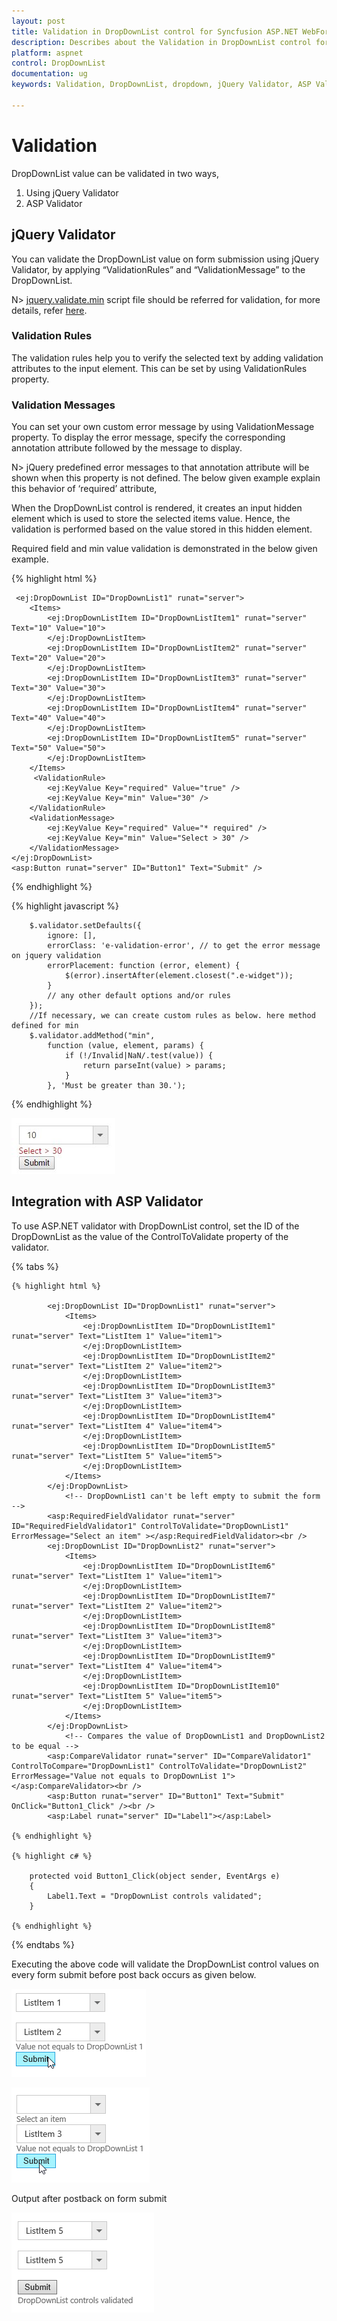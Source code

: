 ```yaml
---
layout: post
title: Validation in DropDownList control for Syncfusion ASP.NET WebForm
description: Describes about the Validation in DropDownList control for Syncfusion ASP.NET WebForm
platform: aspnet
control: DropDownList
documentation: ug
keywords: Validation, DropDownList, dropdown, jQuery Validator, ASP Validator

---
```


# Validation

DropDownList value can be validated in two ways,
1. Using jQuery Validator
2. ASP Validator

## jQuery Validator
 
You can validate the DropDownList value on form submission using jQuery Validator, by applying “ValidationRules” and “ValidationMessage” to the DropDownList. 

N> [jquery.validate.min](http://cdn.syncfusion.com/js/assets/external/jquery.validate.min.js) script file should be referred for validation, for more details, refer [here](http://jqueryvalidation.org/documentation).

### Validation Rules

The validation rules help you to verify the selected text by adding validation attributes to the input element. This can be set by using ValidationRules property.

### Validation Messages 

You can set your own custom error message by using ValidationMessage property. To display the error message, specify the corresponding annotation attribute followed by the message to display.

N> jQuery predefined error messages to that annotation attribute will be shown when this property is not defined. The below given example explain this behavior of ‘required’ attribute,

When the DropDownList control is rendered, it creates an input hidden element which is used to store the selected items value. Hence, the validation is performed based on the value stored in this hidden element.

Required field and min value validation is demonstrated in the below given example.

{% highlight html %}

     <ej:DropDownList ID="DropDownList1" runat="server">
        <Items>
            <ej:DropDownListItem ID="DropDownListItem1" runat="server" Text="10" Value="10">
            </ej:DropDownListItem>
            <ej:DropDownListItem ID="DropDownListItem2" runat="server" Text="20" Value="20">
            </ej:DropDownListItem>
            <ej:DropDownListItem ID="DropDownListItem3" runat="server" Text="30" Value="30">
            </ej:DropDownListItem>
            <ej:DropDownListItem ID="DropDownListItem4" runat="server" Text="40" Value="40">
            </ej:DropDownListItem>
            <ej:DropDownListItem ID="DropDownListItem5" runat="server" Text="50" Value="50">
            </ej:DropDownListItem>
        </Items>
         <ValidationRule>
            <ej:KeyValue Key="required" Value="true" />
            <ej:KeyValue Key="min" Value="30" />
        </ValidationRule>
        <ValidationMessage>
            <ej:KeyValue Key="required" Value="* required" />
            <ej:KeyValue Key="min" Value="Select > 30" />
        </ValidationMessage>
    </ej:DropDownList>
    <asp:Button runat="server" ID="Button1" Text="Submit" />
    
{% endhighlight %}

{% highlight javascript %}

        $.validator.setDefaults({
            ignore: [],
            errorClass: 'e-validation-error', // to get the error message on jquery validation
            errorPlacement: function (error, element) {
                $(error).insertAfter(element.closest(".e-widget"));
            }
            // any other default options and/or rules
        });
        //If necessary, we can create custom rules as below. here method defined for min
        $.validator.addMethod("min",
            function (value, element, params) {
                if (!/Invalid|NaN/.test(value)) {
                    return parseInt(value) > params;
                }
            }, 'Must be greater than 30.');
				
{% endhighlight %}

![](Functionalities_images/Functionalities_img10.jpeg)

## Integration with ASP Validator

To use ASP.NET validator with DropDownList control, set the ID of the DropDownList as the value of the ControlToValidate property of the validator.


{% tabs %}

	{% highlight html %}
    
            <ej:DropDownList ID="DropDownList1" runat="server">
                <Items>
                    <ej:DropDownListItem ID="DropDownListItem1" runat="server" Text="ListItem 1" Value="item1">
                    </ej:DropDownListItem>
                    <ej:DropDownListItem ID="DropDownListItem2" runat="server" Text="ListItem 2" Value="item2">
                    </ej:DropDownListItem>
                    <ej:DropDownListItem ID="DropDownListItem3" runat="server" Text="ListItem 3" Value="item3">
                    </ej:DropDownListItem>
                    <ej:DropDownListItem ID="DropDownListItem4" runat="server" Text="ListItem 4" Value="item4">
                    </ej:DropDownListItem>
                    <ej:DropDownListItem ID="DropDownListItem5" runat="server" Text="ListItem 5" Value="item5">
                    </ej:DropDownListItem>
                </Items>
            </ej:DropDownList>
                <!-- DropDownList1 can't be left empty to submit the form -->
            <asp:RequiredFieldValidator runat="server" ID="RequiredFieldValidator1" ControlToValidate="DropDownList1" ErrorMessage="Select an item" ></asp:RequiredFieldValidator><br />
            <ej:DropDownList ID="DropDownList2" runat="server">
                <Items>
                    <ej:DropDownListItem ID="DropDownListItem6" runat="server" Text="ListItem 1" Value="item1">
                    </ej:DropDownListItem>
                    <ej:DropDownListItem ID="DropDownListItem7" runat="server" Text="ListItem 2" Value="item2">
                    </ej:DropDownListItem>
                    <ej:DropDownListItem ID="DropDownListItem8" runat="server" Text="ListItem 3" Value="item3">
                    </ej:DropDownListItem>
                    <ej:DropDownListItem ID="DropDownListItem9" runat="server" Text="ListItem 4" Value="item4">
                    </ej:DropDownListItem>
                    <ej:DropDownListItem ID="DropDownListItem10" runat="server" Text="ListItem 5" Value="item5">
                    </ej:DropDownListItem>
                </Items>
            </ej:DropDownList>
                <!-- Compares the value of DropDownList1 and DropDownList2 to be equal -->
            <asp:CompareValidator runat="server" ID="CompareValidator1" ControlToCompare="DropDownList1" ControlToValidate="DropDownList2" ErrorMessage="Value not equals to DropDownList 1"></asp:CompareValidator><br />
            <asp:Button runat="server" ID="Button1" Text="Submit" OnClick="Button1_Click" /><br />
            <asp:Label runat="server" ID="Label1"></asp:Label>
		
	{% endhighlight %}
    
    {% highlight c# %}
    
        protected void Button1_Click(object sender, EventArgs e)
        {
            Label1.Text = "DropDownList controls validated";
        }
        
    {% endhighlight %}
    
 {% endtabs %}
 
 Executing the above code will validate the DropDownList control values on every form submit before post back occurs as given below.
 
 ![](Functionalities_images/IntegrationwithASPValidator_img1.png)
 
 ![](Functionalities_images/IntegrationwithASPValidator_img2.png)
 
 Output after postback on form submit
 
 ![](Functionalities_images/IntegrationwithASPValidator_img3.png)